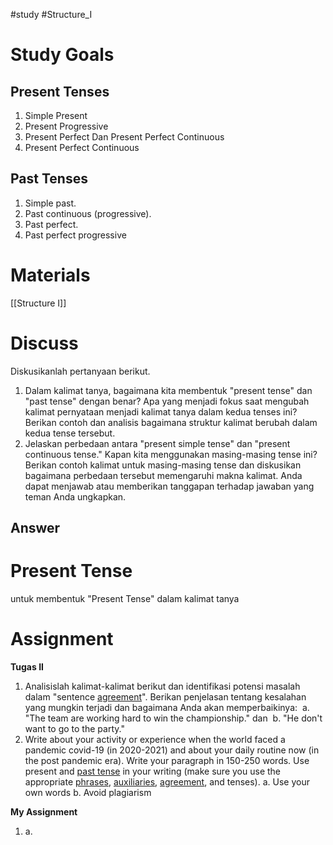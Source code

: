 #study #Structure_I 
# Study Goals
## Present Tenses
1. Simple Present 
2. Present Progressive 
3. Present Perfect Dan Present Perfect Continuous 
4. Present Perfect Continuous
## Past Tenses
1. Simple past.
2. Past continuous (progressive).
3. Past perfect.
4. Past perfect progressive
# Materials
[[Structure I]]

# Discuss
Diskusikanlah pertanyaan berikut.
1. Dalam kalimat tanya, bagaimana kita membentuk "present tense" dan "past tense" dengan benar? Apa yang menjadi fokus saat mengubah kalimat pernyataan menjadi kalimat tanya dalam kedua tenses ini? Berikan contoh dan analisis bagaimana struktur kalimat berubah dalam kedua tense tersebut.
2. Jelaskan perbedaan antara "present simple tense" dan "present continuous tense." Kapan kita menggunakan masing-masing tense ini? Berikan contoh kalimat untuk masing-masing tense dan diskusikan bagaimana perbedaan tersebut memengaruhi makna kalimat.
Anda dapat menjawab atau memberikan tanggapan terhadap jawaban yang teman Anda ungkapkan.

## Answer
# Present Tense
untuk membentuk "Present Tense" dalam kalimat tanya 


# Assignment
**Tugas II**
1. Analisislah kalimat-kalimat berikut dan identifikasi potensi masalah dalam "sentence [agreement](https://elearning.ut.ac.id/mod/url/view.php?id=16872669 "Agreement")". Berikan penjelasan tentang kesalahan yang mungkin terjadi dan bagaimana Anda akan memperbaikinya: 
	a. "The team are working hard to win the championship." dan 
	b. "He don't want to go to the party."
2. Write about your activity or experience when the world faced a pandemic covid-19 (in 2020-2021) and about your daily routine now (in the post pandemic era). Write your paragraph in 150-250 words. Use present and [past tense](https://elearning.ut.ac.id/mod/resource/view.php?id=16872678 "Past Tense") in your writing (make sure you use the appropriate [phrases](https://elearning.ut.ac.id/mod/url/view.php?id=16872657 "Phrases"), [auxiliaries](https://elearning.ut.ac.id/mod/resource/view.php?id=16872667 "Auxiliaries"), [agreement](https://elearning.ut.ac.id/mod/url/view.php?id=16872669 "Agreement"), and tenses).
	a. Use your own words
	b. Avoid plagiarism

**My Assignment**
1. a.